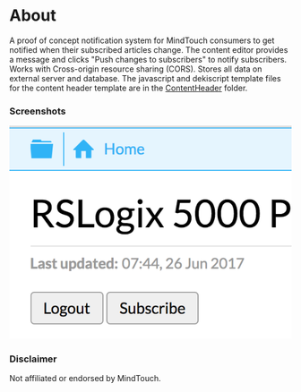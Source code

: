 # About
A proof of concept notification system for MindTouch consumers to get notified when their subscribed articles change. The content editor provides a message and clicks "Push changes to subscribers" to notify subscribers. Works with Cross-origin resource sharing (CORS). Stores all data on external server and database. The javascript and dekiscript template files for the content header template are in the [ContentHeader](/MindTouch/ContentHeader) folder.

### Screenshots
![1](/Screenshots/1.png?raw=true "1")

### Disclaimer
Not affiliated or endorsed by MindTouch.
